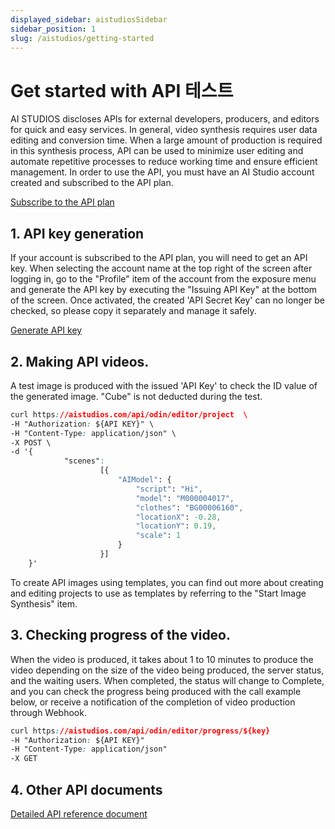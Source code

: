 ```yaml
---
displayed_sidebar: aistudiosSidebar
sidebar_position: 1
slug: /aistudios/getting-started
---
```


# Get started with API 테스트

AI STUDIOS discloses APIs for external developers, producers, and editors for quick and easy services. In general, video synthesis requires user data editing and conversion time. When a large amount of production is required in this synthesis process, API can be used to minimize user editing and automate repetitive processes to reduce working time and ensure efficient management. In order to use the API, you must have an AI Studio account created and subscribed to the API plan.

[Subscribe to the API plan](https://aistudios.com)



## 1. API key generation

If your account is subscribed to the API plan, you will need to get an API key. When selecting the account name at the top right of the screen after logging in, go to the "Profile" item of the account from the exposure menu and generate the API key by executing the "Issuing API Key" at the bottom of the screen. Once activated, the created 'API Secret Key' can no longer be checked, so please copy it separately and manage it safely.

[Generate API key](https://www.deepbrainai.io/pricing)



## 2. Making API videos.

A test image is produced with the issued 'API Key' to check the ID value of the generated image. "Cube" is not deducted during the test.

```css
curl https://aistudios.com/api/odin/editor/project  \
-H "Authorization: ${API KEY}" \
-H "Content-Type: application/json" \
-X POST \
-d '{
            "scenes":
                    [{
                        "AIModel": {
                            "script": "Hi",
                            "model": "M000004017",
                            "clothes": "BG00006160",
                            "locationX": -0.28,
                            "locationY": 0.19,
                            "scale": 1
                        }
                    }]
    }'
```

To create API images using templates, you can find out more about creating and editing projects to use as templates by referring to the "Start Image Synthesis" item.



## 3. Checking progress of the video.

When the video is produced, it takes about 1 to 10 minutes to produce the video depending on the size of the video being produced, the server status, and the waiting users. When completed, the status will change to Complete, and you can check the progress being produced with the call example below, or receive a notification of the completion of video production through Webhook.

```css
curl https://aistudios.com/api/odin/editor/progress/${key}
-H "Authorization: ${API KEY}"
-H "Content-Type: application/json"
-X GET
```

## 4. Other API documents

[Detailed API reference document](https://docs.deepbrainai.io/aistudios/reference/auth)
